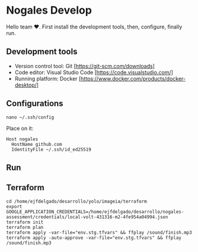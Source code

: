 # Nogales Develop

Hello team ❤️. First install the development tools, then, configure, finally run.

## Development tools
- Version control tool: Git [https://git-scm.com/downloads]
- Code editor: Visual Studio Code [https://code.visualstudio.com/]
- Running platform: Docker [https://www.docker.com/products/docker-desktop/]

## Configurations

```
nano ~/.ssh/config
```
Place on it:
```
Host nogales
  HostName github.com
  IdentityFile ~/.ssh/id_ed25519
```
## Run

## Terraform
```
cd /home/ejfdelgado/desarrollo/yolo/imageia/terraform
export GOOGLE_APPLICATION_CREDENTIALS=/home/ejfdelgado/desarrollo/nogales-assessment/credentials/local-volt-431316-m2-4fe954a04994.json
terraform init
terraform plan
terraform apply -var-file="env.stg.tfvars" && ffplay /sound/finish.mp3
terraform apply -auto-approve -var-file="env.stg.tfvars" && ffplay /sound/finish.mp3
```